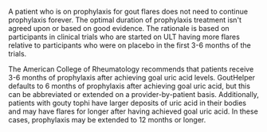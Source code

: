 A patient who is on prophylaxis for gout flares does not need to continue prophylaxis forever. The optimal
duration of prophylaxis treatment isn't agreed upon or based on good evidence. The rationale is based on
participants in clinical trials who are started on ULT having more flares relative to participants who were on placebo in the first 3-6 months of the trials.

The American College of Rheumatology recommends that patients receive 3-6 months of prophylaxis after achieving goal uric acid levels. GoutHelper defaults to 6 months of prophylaxis after achieving goal uric acid, but this can be abbreviated or extended on a provider-by-patient basis. Additionally, patients with gouty tophi have larger deposits of uric acid in their
bodies and may have flares for longer after having achieved goal uric acid. In these cases, prophylaxis may be extended to 12 months or longer.
